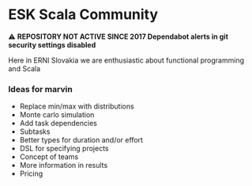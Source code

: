 # ESK Scala Community

:warning: **REPOSITORY NOT ACTIVE SINCE 2017 Dependabot alerts in git security settings disabled**

Here in ERNI Slovakia we are enthusiastic about functional programming and Scala

### Ideas for marvin

* Replace min/max with distributions
* Monte carlo simulation
* Add task dependencies
* Subtasks
* Better types for duration and/or effort
* DSL for specifying projects
* Concept of teams
* More information in results
* Pricing
